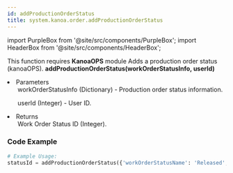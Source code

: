 ```yaml
---
id: addProductionOrderStatus
title: system.kanoa.order.addProductionOrderStatus
---
```


import PurpleBox from '@site/src/components/PurpleBox';
import HeaderBox from '@site/src/components/HeaderBox';

<PurpleBox>This function requires <b>KanoaOPS</b> module</PurpleBox>
<HeaderBox header="Description">Adds a production order status (kanoaOPS).</HeaderBox>
<HeaderBox header="Syntax">
    <b>addProductionOrderStatus(workOrderStatusInfo, userId)</b>
    <li>Parameters <br />
        <ul>workOrderStatusInfo (Dictionary) - Production order status information.</ul>
        <ul>userId (Integer) - User ID.</ul>
    </li>
    <li>Returns <br />
        <ul>Work Order Status ID (Integer).</ul>
    </li>
</HeaderBox>

### Code Example

```python
# Example Usage:
statusId = addProductionOrderStatus({'workOrderStatusName': 'Released', 'statusColor': '#FFFFFF', 'enabled': True}, 123)

